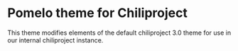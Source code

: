 # Pomelo theme for Chiliproject

This theme modifies elements of the default chiliproject 3.0 theme for use in our internal chiliproject instance.